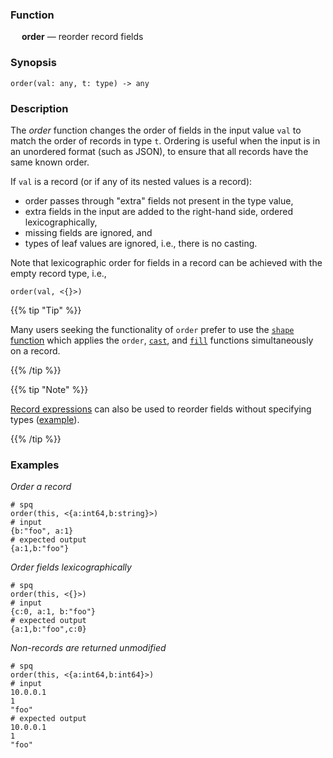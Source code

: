 ### Function

&emsp; **order** &mdash; reorder record fields

### Synopsis

```
order(val: any, t: type) -> any
```

### Description

The _order_ function changes the order of fields in the input value `val`
to match the order of records in type `t`. Ordering is useful when the
input is in an unordered format (such as JSON), to ensure that all records
have the same known order.

If `val` is a record (or if any of its nested values is a record):
* order passes through "extra" fields not present in the type value,
* extra fields in the input are added to the right-hand side, ordered lexicographically,
* missing fields are ignored, and
* types of leaf values are ignored, i.e., there is no casting.

Note that lexicographic order for fields in a record can be achieved with
the empty record type, i.e.,
```
order(val, <{}>)
```
{{% tip "Tip" %}}

Many users seeking the functionality of `order` prefer to use the
[`shape` function](./shape.md) which applies the `order`, [`cast`](./cast.md),
and [`fill`](./fill.md) functions simultaneously on a record.

{{% /tip %}}

{{% tip "Note" %}}

[Record expressions](../expressions.md#record-expressions) can also be used to
reorder fields without specifying types ([example](../shaping.md#order)).

{{% /tip %}}

### Examples

_Order a record_
```mdtest-spq
# spq
order(this, <{a:int64,b:string}>)
# input
{b:"foo", a:1}
# expected output
{a:1,b:"foo"}
```

_Order fields lexicographically_
```mdtest-spq
# spq
order(this, <{}>)
# input
{c:0, a:1, b:"foo"}
# expected output
{a:1,b:"foo",c:0}
```

_Non-records are returned unmodified_
```mdtest-spq
# spq
order(this, <{a:int64,b:int64}>)
# input
10.0.0.1
1
"foo"
# expected output
10.0.0.1
1
"foo"
```
